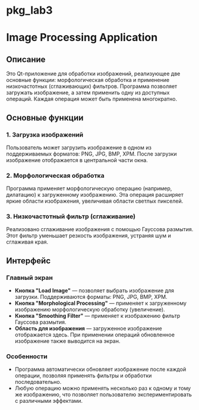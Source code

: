 # pkg_lab3
# Image Processing Application

## Описание

Это Qt-приложение для обработки изображений, реализующее две основные функции: морфологическая обработка и применение низкочастотных (сглаживающих) фильтров. Программа позволяет загружать изображение, а затем применить одну из доступных операций. Каждая операция может быть применена многократно.

## Основные функции

### 1. Загрузка изображений

Пользователь может загрузить изображение в одном из поддерживаемых форматов: PNG, JPG, BMP, XPM. После загрузки изображение отображается в центральной части окна.

### 2. Морфологическая обработка

Программа применяет морфологическую операцию (например, дилатацию) к загруженному изображению. Эта операция расширяет яркие области изображения, увеличивая области светлых пикселей.

### 3. Низкочастотный фильтр (сглаживание)

Реализовано сглаживание изображения с помощью Гауссова размытия. Этот фильтр уменьшает резкость изображения, устраняя шум и сглаживая края.

## Интерфейс

### Главный экран

- **Кнопка "Load Image"** — позволяет выбрать изображение для загрузки. Поддерживаются форматы: PNG, JPG, BMP, XPM.
- **Кнопка "Morphological Processing"** — применяет к загруженному изображению морфологическую обработку (увеличение).
- **Кнопка "Smoothing Filter"** — применяет к изображению фильтр Гауссова размытия.
- **Область для изображения** — загруженное изображение отображается здесь. При применении операций обновленное изображение также выводится на экран.

### Особенности

- Программа автоматически обновляет изображение после каждой операции, позволяя применять фильтры и обработки последовательно.
- Любую операцию можно применять несколько раз к одному и тому же изображению, что позволяет пользователю экспериментировать с различными эффектами.
